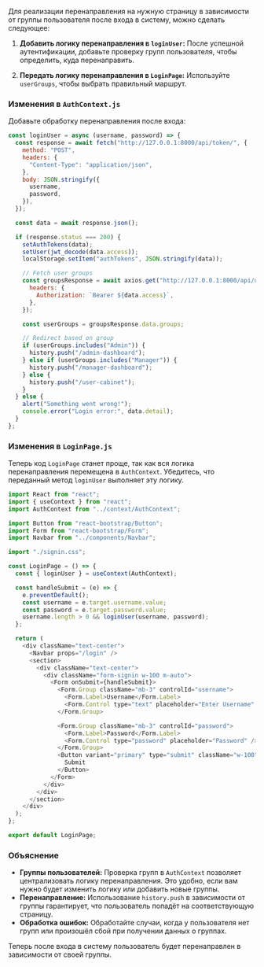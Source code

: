 Для реализации перенаправления на нужную страницу в зависимости от группы пользователя после входа в систему, можно сделать следующее:

1. **Добавить логику перенаправления в `loginUser`:**
   После успешной аутентификации, добавьте проверку групп пользователя, чтобы определить, куда перенаправить.

2. **Передать логику перенаправления в `LoginPage`:**
   Используйте `userGroups`, чтобы выбрать правильный маршрут.

### Изменения в `AuthContext.js`

Добавьте обработку перенаправления после входа:

```javascript
const loginUser = async (username, password) => {
  const response = await fetch("http://127.0.0.1:8000/api/token/", {
    method: "POST",
    headers: {
      "Content-Type": "application/json",
    },
    body: JSON.stringify({
      username,
      password,
    }),
  });

  const data = await response.json();

  if (response.status === 200) {
    setAuthTokens(data);
    setUser(jwt_decode(data.access));
    localStorage.setItem("authTokens", JSON.stringify(data));

    // Fetch user groups
    const groupsResponse = await axios.get("http://127.0.0.1:8000/api/user-group/", {
      headers: {
        Authorization: `Bearer ${data.access}`,
      },
    });

    const userGroups = groupsResponse.data.groups;

    // Redirect based on group
    if (userGroups.includes("Admin")) {
      history.push("/admin-dashboard");
    } else if (userGroups.includes("Manager")) {
      history.push("/manager-dashboard");
    } else {
      history.push("/user-cabinet");
    }
  } else {
    alert("Something went wrong!");
    console.error("Login error:", data.detail);
  }
};
```

### Изменения в `LoginPage.js`

Теперь код `LoginPage` станет проще, так как вся логика перенаправления перемещена в `AuthContext`. Убедитесь, что переданный метод `loginUser` выполняет эту логику.

```javascript
import React from "react";
import { useContext } from "react";
import AuthContext from "../context/AuthContext";

import Button from "react-bootstrap/Button";
import Form from "react-bootstrap/Form";
import Navbar from "../components/Navbar";

import "./signin.css";

const LoginPage = () => {
  const { loginUser } = useContext(AuthContext);

  const handleSubmit = (e) => {
    e.preventDefault();
    const username = e.target.username.value;
    const password = e.target.password.value;
    username.length > 0 && loginUser(username, password);
  };

  return (
    <div className="text-center">
      <Navbar props="/login" />
      <section>
        <div className="text-center">
          <div className="form-signin w-100 m-auto">
            <Form onSubmit={handleSubmit}>
              <Form.Group className="mb-3" controlId="username">
                <Form.Label>Username</Form.Label>
                <Form.Control type="text" placeholder="Enter Username" />
              </Form.Group>

              <Form.Group className="mb-3" controlId="password">
                <Form.Label>Password</Form.Label>
                <Form.Control type="password" placeholder="Password" />
              </Form.Group>
              <Button variant="primary" type="submit" className="w-100" size="lg">
                Submit
              </Button>
            </Form>
          </div>
        </div>
      </section>
    </div>
  );
};

export default LoginPage;
```

### Объяснение

- **Группы пользователей:** Проверка групп в `AuthContext` позволяет централизовать логику перенаправления. Это удобно, если вам нужно будет изменить логику или добавить новые группы.
- **Перенаправление:** Использование `history.push` в зависимости от группы гарантирует, что пользователь попадёт на соответствующую страницу.
- **Обработка ошибок:** Обработайте случаи, когда у пользователя нет групп или произошёл сбой при получении данных о группах. 

Теперь после входа в систему пользователь будет перенаправлен в зависимости от своей группы.